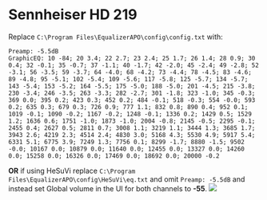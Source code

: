 # Sennheiser HD 219
Replace `C:\Program Files\EqualizerAPO\config\config.txt` with:
```
Preamp: -5.5dB
GraphicEQ: 10 -84; 20 3.4; 22 2.7; 23 2.4; 25 1.7; 26 1.4; 28 0.9; 30 0.4; 32 -0.1; 35 -0.7; 37 -1.1; 40 -1.7; 42 -2.0; 45 -2.4; 49 -2.8; 52 -3.1; 56 -3.5; 59 -3.7; 64 -4.0; 68 -4.2; 73 -4.4; 78 -4.5; 83 -4.6; 89 -4.8; 95 -5.1; 102 -5.4; 109 -5.6; 117 -5.8; 125 -5.7; 134 -5.7; 143 -5.4; 153 -5.2; 164 -5.5; 175 -5.0; 188 -5.0; 201 -4.5; 215 -3.8; 230 -3.4; 246 -3.5; 263 -3.3; 282 -2.7; 301 -1.8; 323 -1.0; 345 -0.3; 369 0.0; 395 0.2; 423 0.3; 452 0.2; 484 -0.1; 518 -0.3; 554 -0.0; 593 0.2; 635 0.3; 679 0.3; 726 0.9; 777 1.1; 832 0.8; 890 0.4; 952 0.1; 1019 -0.1; 1090 -0.2; 1167 -0.2; 1248 -0.1; 1336 0.2; 1429 0.5; 1529 1.2; 1636 0.6; 1751 -1.0; 1873 -1.0; 2004 -0.8; 2145 -0.5; 2295 -0.1; 2455 0.4; 2627 0.5; 2811 0.7; 3008 1.1; 3219 1.1; 3444 1.3; 3685 1.7; 3943 2.6; 4219 2.3; 4514 2.4; 4830 3.0; 5168 4.3; 5530 4.9; 5917 5.4; 6331 5.1; 6775 3.9; 7249 1.3; 7756 0.1; 8299 -1.7; 8880 -1.5; 9502 -0.0; 10167 0.0; 10879 0.0; 11640 0.0; 12455 0.0; 13327 0.0; 14260 0.0; 15258 0.0; 16326 0.0; 17469 0.0; 18692 0.0; 20000 -0.2
```
**OR** if using HeSuVi replace `C:\Program Files\EqualizerAPO\config\HeSuVi\eq.txt` and omit `Preamp: -5.5dB` and instead set Global volume in the UI for both channels to **-55**.
![](https://raw.githubusercontent.com/jaakkopasanen/AutoEq/master/results/Innerfidelity%202017/innerfidelity/onear/Sennheiser%20HD%20219/Sennheiser%20HD%20219.png)